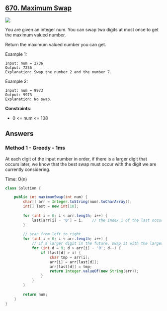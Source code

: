 ## [670. Maximum Swap](https://leetcode.com/problems/maximum-swap/)

![](https://github.com/weltond/DataStructure/blob/master/medium.PNG)


You are given an integer num. You can swap two digits at most once to get the maximum valued number.

Return the maximum valued number you can get.

 

Example 1:

```
Input: num = 2736
Output: 7236
Explanation: Swap the number 2 and the number 7.
```

Example 2:

```
Input: num = 9973
Output: 9973
Explanation: No swap.
``` 

**Constraints**:

- 0 <= num <= 108

## Answers

### Method 1 - Greedy - 1ms

At each digit of the input number in order, if there is a larger digit that occurs later, we know that the best swap must occur with the digit we are currently considering.

Time: O(n)

```java
class Solution {

    public int maximumSwap(int num) {
        char[] arr = Integer.toString(num).toCharArray();
        int[] last = new int[10];
        
        for (int i = 0; i < arr.length; i++) {
            last[arr[i] - '0'] = i;    // the index i of the last occurrence of digit d if exists
        }
        
        // scan from left to right
        for (int i = 0; i < arr.length; i++) {
            // if a larger digit in the future, swap it with the largest such digit.
            for (int d = 9; d > arr[i] - '0'; d--) {
                if (last[d] > i) {
                    char tmp = arr[i];
                    arr[i] = arr[last[d]];
                    arr[last[d]] = tmp;
                    return Integer.valueOf(new String(arr));
                }
            }
        }
        
        return num;
    }
}
```
